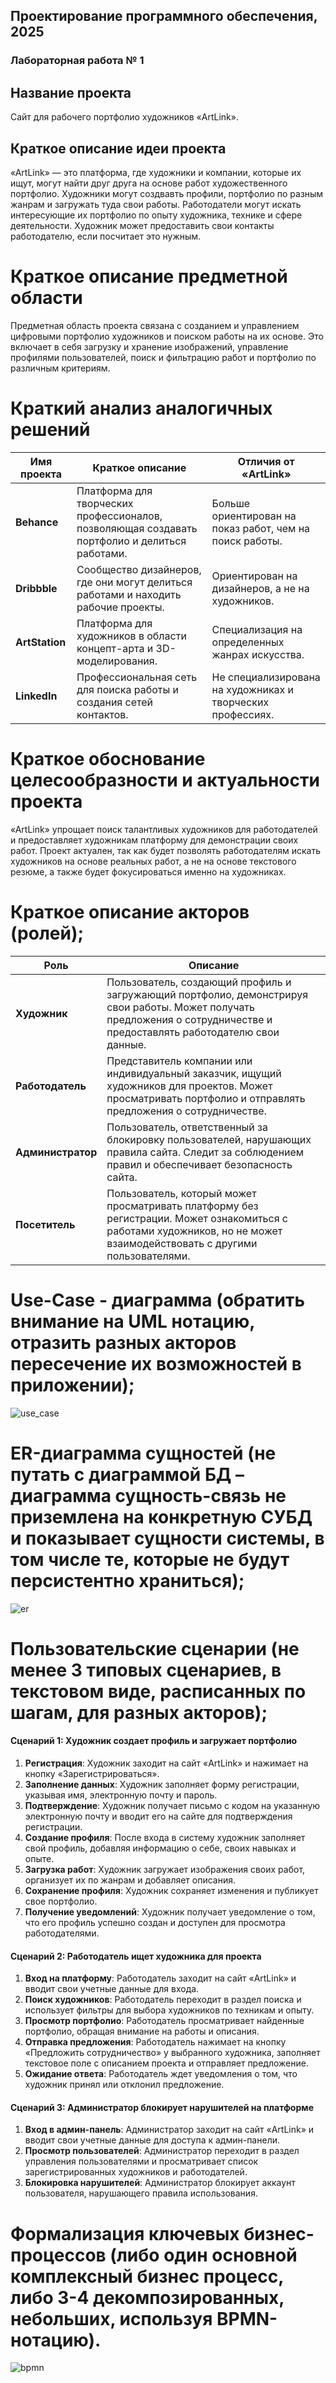 
## Проектирование программного обеспечения, 2025
### Лабораторная работа № 1

## Название проекта

Сайт для рабочего портфолио художников «ArtLink».

## Краткое описание идеи проекта

«ArtLink» — это платформа, где художники и компании, которые их ищут, могут найти друг друга на основе работ художественного портфолио. Художники могут создвавть профили, портфолио по разным жанрам и загружать туда свои работы. Работодатели могут искать интересующие их портфолио по опыту художника, технике и сфере деятельности. Художник может предоставить свои контакты работодателю, если посчитает это нужным.

# Краткое описание предметной области

Предметная область проекта связана с созданием и управлением цифровыми портфолио художников и поиском работы на их основе. Это включает в себя загрузку и хранение изображений, управление профилями пользователей, поиск и фильтрацию работ и портфолио по различным критериям.

# Краткий анализ аналогичных решений

| Имя проекта     | Краткое описание                                                                 | Отличия от «ArtLink»                                      |
|------------------|----------------------------------------------------------------------------------|-----------------------------------------------------------|
| **Behance**      | Платформа для творческих профессионалов, позволяющая создавать портфолио и делиться работами. | Больше ориентирован на показ работ, чем на поиск работы.  |
| **Dribbble**     | Сообщество дизайнеров, где они могут делиться работами и находить рабочие проекты.            | Ориентирован на дизайнеров, а не на художников.           |
| **ArtStation**   | Платформа для художников в области концепт-арта и 3D-моделирования.                           | Специализация на определенных жанрах искусства.           |
| **LinkedIn**     | Профессиональная сеть для поиска работы и создания сетей контактов.                           | Не специализирована на художниках и творческих профессиях.|

# Краткое обоснование целесообразности и актуальности проекта

«ArtLink» упрощает поиск талантливых художников для работодателей и предоставляет художникам платформу для демонстрации своих работ. Проект актуален, так как будет позволять работодателям искать художников на основе реальных работ, а не на основе текстового резюме, а также будет фокусироваться именно на художниках.

# Краткое описание акторов (ролей);

| Роль          | Описание                                                                                     |
|---------------|----------------------------------------------------------------------------------------------|
| **Художник**      | Пользователь, создающий профиль и загружающий портфолио, демонстрируя свои работы. Может получать предложения о сотрудничестве и предоставлять работодателю свои данные. |
| **Работодатель**   | Представитель компании или индивидуальный заказчик, ищущий художников для проектов. Может просматривать портфолио и отправлять предложения о сотрудничестве. |
| **Администратор**  | Пользователь, ответственный за блокировку пользователей, нарушающих правила сайта. Следит за соблюдением правил и обеспечивает безопасность сайта. |
| **Посетитель**    | Пользователь, который может просматривать платформу без регистрации. Может ознакомиться с работами художников, но не может взаимодействовать с другими пользователями. |

# Use-Case - диаграмма (обратить внимание на UML нотацию, отразить разных акторов пересечение их возможностей в приложении);
![use_case](./scheme/use_case.svg)


# ER-диаграмма сущностей (не путать с диаграммой БД – диаграмма сущность-связь не приземлена на конкретную СУБД и показывает сущности системы, в том числе те, которые не будут персистентно храниться);
![er](./scheme/er.svg)


# Пользовательские сценарии (не менее 3 типовых сценариев, в текстовом виде, расписанных по шагам, для разных акторов);
#### Сценарий 1: Художник создает профиль и загружает портфолио

1. **Регистрация**: Художник заходит на сайт «ArtLink» и нажимает на кнопку «Зарегистрироваться».
2. **Заполнение данных**: Художник заполняет форму регистрации, указывая имя, электронную почту и пароль.
3. **Подтверждение**: Художник получает письмо с кодом на указанную электронную почту и вводит его на сайте для подтверждения регистрации.
4. **Создание профиля**: После входа в систему художник заполняет свой профиль, добавляя информацию о себе, своих навыках и опыте.
5. **Загрузка работ**: Художник загружает изображения своих работ, организует их по жанрам и добавляет описания.
6. **Сохранение профиля**: Художник сохраняет изменения и публикует свое портфолио.
7. **Получение уведомлений**: Художник получает уведомление о том, что его профиль успешно создан и доступен для просмотра работодателями.

#### Сценарий 2: Работодатель ищет художника для проекта

1. **Вход на платформу**: Работодатель заходит на сайт «ArtLink» и вводит свои учетные данные для входа.
2. **Поиск художников**: Работодатель переходит в раздел поиска и использует фильтры для выбора художников по техникам и опыту.
3. **Просмотр портфолио**: Работодатель просматривает найденные портфолио, обращая внимание на работы и описания.
4. **Отправка предложения**: Работодатель нажимает на кнопку «Предложить сотрудничество» у выбранного художника, заполняет текстовое поле с описанием проекта и отправляет предложение.
5. **Ожидание ответа**: Работодатель ждет уведомления о том, что художник принял или отклонил предложение.

#### Сценарий 3: Администратор блокирует нарушителей на платформе

1. **Вход в админ-панель**: Администратор заходит на сайт «ArtLink» и вводит свои учетные данные для доступа к админ-панели.
2. **Просмотр пользователей**: Администратор переходит в раздел управления пользователями и просматривает список зарегистрированных художников и работодателей.
3. **Блокировка нарушителей**:  Администратор блокирует аккаунт пользователя, нарушающего правила использования.

# Формализация ключевых бизнес-процессов (либо один основной комплексный бизнес процесс, либо 3-4 декомпозированных, небольших, используя BPMN-нотацию).
![bpmn](./scheme/bpmn.svg)
